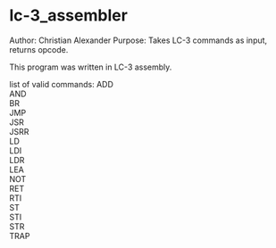 # lc-3_assembler
Author: Christian Alexander
Purpose: Takes LC-3 commands as input, returns opcode.

This program was written in LC-3 assembly.

list of valid commands:
ADD<br />
AND<br />
BR<br />
JMP<br />
JSR<br />
JSRR<br />
LD<br />
LDI<br />
LDR<br />
LEA<br />
NOT<br />
RET<br />
RTI<br />
ST<br />
STI<br />
STR<br />
TRAP<br />
